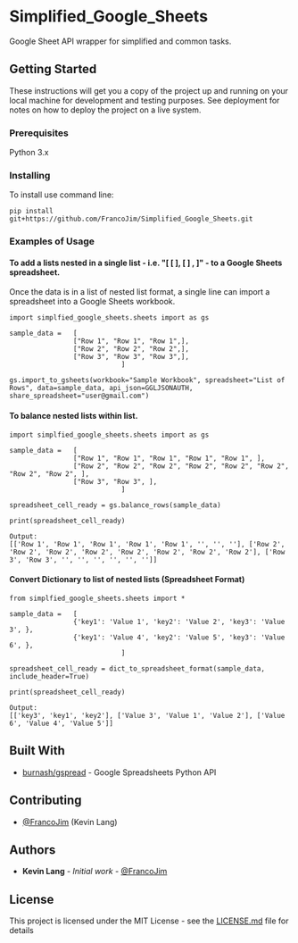 # Simplified_Google_Sheets

Google Sheet API wrapper for simplified and common tasks.

## Getting Started

These instructions will get you a copy of the project up and running on your local machine for development and testing purposes. See deployment for notes on how to deploy the project on a live system.

### Prerequisites

Python 3.x

### Installing

To install use command line:

```
pip install git+https://github.com/FrancoJim/Simplified_Google_Sheets.git
```

### Examples of Usage

#### To add a lists nested in a single list - i.e. "[ [ ], [ ] , ]" - to a Google Sheets spreadsheet.
Once the data is in a list of nested list format, a single line can import a spreadsheet into a Google Sheets workbook.

```
import simplfied_google_sheets.sheets import as gs

sample_data =   [
                ["Row 1", "Row 1", "Row 1",],
                ["Row 2", "Row 2", "Row 2",],
                ["Row 3", "Row 3", "Row 3",],
                            ]

gs.import_to_gsheets(workbook="Sample Workbook", spreadsheet="List of Rows", data=sample_data, api_json=GGLJSONAUTH, share_spreadsheet="user@gmail.com")
```

#### To balance nested lists within list.

```
import simplfied_google_sheets.sheets import as gs

sample_data =   [
                ["Row 1", "Row 1", "Row 1", "Row 1", "Row 1", ],
                ["Row 2", "Row 2", "Row 2", "Row 2", "Row 2", "Row 2", "Row 2", "Row 2", ],
                ["Row 3", "Row 3", ],
                            ]

spreadsheet_cell_ready = gs.balance_rows(sample_data)

print(spreadsheet_cell_ready)

Output:
[['Row 1', 'Row 1', 'Row 1', 'Row 1', 'Row 1', '', '', ''], ['Row 2', 'Row 2', 'Row 2', 'Row 2', 'Row 2', 'Row 2', 'Row 2', 'Row 2'], ['Row 3', 'Row 3', '', '', '', '', '', '']]
```

#### Convert Dictionary to list of nested lists (Spreadsheet Format)

```
from simplfied_google_sheets.sheets import *

sample_data =   [
                {'key1': 'Value 1', 'key2': 'Value 2', 'key3': 'Value 3', },
                {'key1': 'Value 4', 'key2': 'Value 5', 'key3': 'Value 6', },
                            ]

spreadsheet_cell_ready = dict_to_spreadsheet_format(sample_data, include_header=True)

print(spreadsheet_cell_ready)

Output:
[['key3', 'key1', 'key2'], ['Value 3', 'Value 1', 'Value 2'], ['Value 6', 'Value 4', 'Value 5']]
```

## Built With

* [burnash/gspread](https://github.com/burnash/gspread) - Google Spreadsheets Python API

## Contributing

* [@FrancoJim](https://github.com/FrancoJim) (Kevin Lang)

## Authors

* **Kevin Lang** - *Initial work* - [@FrancoJim](https://github.com/FrancoJim)

## License

This project is licensed under the MIT License - see the [LICENSE.md](LICENSE.md) file for details

